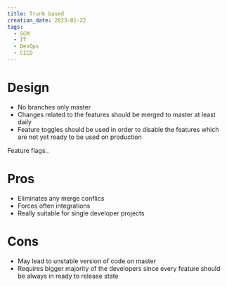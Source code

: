 ```yaml
---
title: Trunk based
creation_date: 2023-01-22 
tags:
  - SCM
  - IT
  - DevOps
  - CICD
---
```

# Design

- No branches only master
- Changes related to the features should be merged to master at least daily
- Feature toggles should be used in order to disable the features which are not yet ready to be used on production

Feature flags..

# **Pros**

- Eliminates any merge conflics
- Forces often integrations
- Really suitable for single developer projects

# Cons

- May lead to unstable version of code on master
- Requires bigger majority of the developers since every feature should be always in ready to release state

